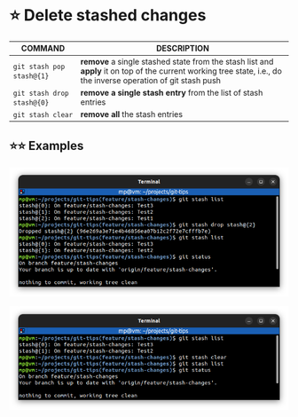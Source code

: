 # ⭐ Delete stashed changes

| COMMAND                    | DESCRIPTION                                                                                                                                                       |
| -------------------------- | ----------------------------------------------------------------------------------------------------------------------------------------------------------------- |
| `git stash pop stash@{1}`  | **remove** a single stashed state from the stash list and **apply** it on top of the current working tree state, i.e., do the inverse operation of git stash push |
| `git stash drop stash@{0}` | **remove a single stash entry** from the list of stash entries                                                                                                    |
| `git stash clear`          | **remove all** the stash entries                                                                                                                                  |

## ⭐⭐ Examples

![](images/git-stash-drop.png)

![](images/git-stash-clear.png)